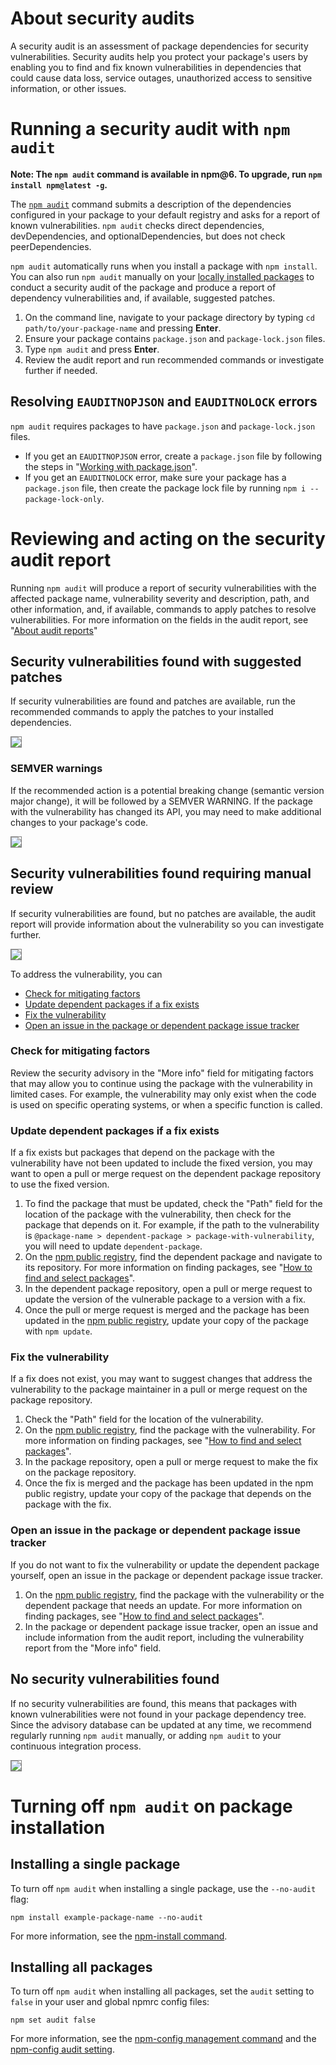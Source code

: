 <!--
title: 21 - How to run a security audit with npm audit
featured: true
-->

# About security audits

A security audit is an assessment of package dependencies for security vulnerabilities. Security audits help you protect your package's users by enabling you to find and fix known vulnerabilities in dependencies that could cause data loss, service outages, unauthorized access to sensitive information, or other issues.

# Running a security audit with `npm audit`

**Note: The `npm audit` command is available in npm@6. To upgrade, run `npm install npm@latest -g`.**

The <a href="https://docs.npmjs.com/cli/audit">`npm audit`</a> command submits a description of the dependencies configured in your package to your default registry and asks for a report of known vulnerabilities. `npm audit` checks direct dependencies, devDependencies, and optionalDependencies, but does not check peerDependencies.

`npm audit` automatically runs when you install a package with `npm install`. You can also run `npm audit` manually on your [locally installed packages](https://docs.npmjs.com/getting-started/installing-npm-packages-locally) to conduct a security audit of the package and produce a report of dependency vulnerabilities and, if available, suggested patches.

1. On the command line, navigate to your package directory by typing `cd path/to/your-package-name` and pressing **Enter**.
2. Ensure your package contains `package.json` and `package-lock.json` files.
3. Type `npm audit` and press **Enter**.
4. Review the audit report and run recommended commands or investigate further if needed.

## Resolving `EAUDITNOPJSON` and `EAUDITNOLOCK` errors

`npm audit` requires packages to have `package.json` and `package-lock.json` files.

* If you get an `EAUDITNOPJSON` error, create a `package.json` file by following the steps in "[Working with package.json](https://docs.npmjs.com/getting-started/using-a-package.json)".
* If you get an `EAUDITNOLOCK` error, make sure your package has a `package.json` file, then create the package lock file by running `npm i --package-lock-only`.

# Reviewing and acting on the security audit report

Running `npm audit` will produce a report of security vulnerabilities with the affected package name, vulnerability severity and description, path, and other information, and, if available, commands to apply patches to resolve vulnerabilities. For more information on the fields in the audit report, see "[About audit reports](https://docs.npmjs.com/getting-started/about-audit-reports)"

## Security vulnerabilities found with suggested patches

If security vulnerabilities are found and patches are available, run the recommended commands to apply the patches to your installed dependencies.

<img src="/images/getting-started/audit-report-vulns-found-patches.png" style="border: 1px solid gray;">

### SEMVER warnings

If the recommended action is a potential breaking change (semantic version major change), it will be followed by a SEMVER WARNING. If the package with the vulnerability has changed its API, you may need to make additional changes to your package's code.

<img src="/images/getting-started/audit-report-semver-warning.png" style="border: 1px solid gray;">

## Security vulnerabilities found requiring manual review

If security vulnerabilities are found, but no patches are available, the audit report will provide information about the vulnerability so you can investigate further.

<img src="/images/getting-started/audit-report-vulns-found-manual-review.png" style="border: 1px solid gray;">


To address the vulnerability, you can

* [Check for mitigating factors](#check-for-mitigating-factors)
* [Update dependent packages if a fix exists](#update-dependent-packages-if-a-fix-exists)
* [Fix the vulnerability](#fix-the-vulnerability)
* [Open an issue in the package or dependent package issue tracker](#open-an-issue-in-the-package-or-dependent-package-issue-tracker)

### Check for mitigating factors

Review the security advisory in the "More info" field for mitigating factors that may allow you to continue using the package with the vulnerability in limited cases. For example, the vulnerability may only exist when the code is used on specific operating systems, or when a specific function is called.

### Update dependent packages if a fix exists

If a fix exists but packages that depend on the package with the vulnerability have not been updated to include the fixed version, you may want to open a pull or merge request on the dependent package repository to use the fixed version.

1. To find the package that must be updated, check the "Path" field for the location of the package with the vulnerability, then check for the package that depends on it. For example, if the path to the vulnerability is `@package-name > dependent-package > package-with-vulnerability`, you will need to update `dependent-package`.
2. On the [npm public registry](https://npmjs.com), find the dependent package and navigate to its repository. For more information on finding packages, see "[How to find and select packages](https://docs.npmjs.com/getting-started/searching-for-packages)".
3. In the dependent package repository, open a pull or merge request to update the version of the vulnerable package to a version with a fix.
4. Once the pull or merge request is merged and the package has been updated in the [npm public registry](https://npmjs.com), update your copy of the package with `npm update`.

### Fix the vulnerability

If a fix does not exist, you may want to suggest changes that address the vulnerability to the package maintainer in a pull or merge request on the package repository.

1. Check the "Path" field for the location of the vulnerability.
2. On the [npm public registry](https://npmjs.com), find the package with the vulnerability. For more information on finding packages, see "[How to find and select packages](https://docs.npmjs.com/getting-started/searching-for-packages)".
3. In the package repository, open a pull or merge request to make the fix on the package repository.
4. Once the fix is merged and the package has been updated in the npm public registry, update your copy of the package that depends on the package with the fix.

### Open an issue in the package or dependent package issue tracker

If you do not want to fix the vulnerability or update the dependent package yourself, open an issue in the package or dependent package issue tracker.

1. On the [npm public registry](https://npmjs.com), find the package with the vulnerability or the dependent package that needs an update. For more information on finding packages, see "[How to find and select packages](https://docs.npmjs.com/getting-started/searching-for-packages)".
2. In the package or dependent package issue tracker, open an issue and include information from the audit report, including the vulnerability report from the "More info" field.

## No security vulnerabilities found

If no security vulnerabilities are found, this means that packages with known vulnerabilities were not found in your package dependency tree. Since the advisory database can be updated at any time, we recommend regularly running `npm audit` manually, or adding `npm audit` to your continuous integration process.

<img src="/images/getting-started/audit-report-no-vulns-found.png" style="border: 1px solid gray;">

# Turning off `npm audit` on package installation

## Installing a single package

To turn off `npm audit` when installing a single package, use the `--no-audit` flag:

`npm install example-package-name --no-audit`

For more information, see the [npm-install command](https://docs.npmjs.com/cli/install).

## Installing all packages

To turn off `npm audit` when installing all packages, set the `audit` setting to `false` in your user and global npmrc config files:

`npm set audit false`

For more information, see the [npm-config management command](https://docs.npmjs.com/cli/config) and the [npm-config audit setting](https://docs.npmjs.com/misc/config#audit).
